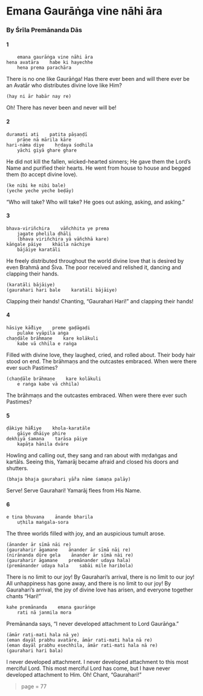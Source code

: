 # Emana Gaurāṅga vine nāhi āra

### By Śrīla Premānanda Dās

#### 1

        emana gaurāṅga vine nāhi āra
    hena avatāra    habe ki hayechhe
        hena prema parachāra

There is no one like Gaurāṅga! Has there ever been and will there ever be an Avatār who distributes divine love like Him?

    (hay ni ār habār nay re)

Oh! There has never been and never will be!

#### 2

    duramati ati    patita pāṣaṇḍī
        prāṇe nā mārila kāre
    hari-nāma diye    hṛdaya śodhila
        yāchi giyā ghare ghare

He did not kill the fallen, wicked-hearted sinners; He gave them the Lord’s Name and purified their hearts. He went from house to house and begged them (to accept divine love).

    (ke nibi ke nibi bale)
    (yeche yeche yeche beḍāy)

“Who will take? Who will take? He goes out asking, asking, and asking.”

#### 3

    bhava-viriñchira    vāñchhita ye prema
        jagate phelila ḍhāli
        (bhava viriñchira yā vāñchhā kare)
    kāṅgale pāiye    khāila nāchiye
        bājāiye karatāli

He freely distributed throughout the world divine love that is desired by even Brahmā and Śiva. The poor received and relished it, dancing and clapping their hands.

    (karatāli bājāiye)
    (gaurahari hari bale    karatāli bājāiye)

Clapping their hands! Chanting, “Gaurahari Hari!” and clapping their hands!

#### 4

    hāsiye kā̐diye    preme gaḍāgaḍi
        pulake vyāpila aṅga
    chaṇḍāle brāhmaṇe    kare kolākuli
        kabe vā chhila e raṅga

Filled with divine love, they laughed, cried, and rolled about. Their body hair stood on end. The brāhmaṇs and the outcastes embraced. When were there ever such Pastimes?

    (chaṇḍāle brāhmaṇe    kare kolākuli
        e raṅga kabe vā chhila)

The brāhmaṇs and the outcastes embraced. When were there ever such Pastimes?

#### 5

    ḍākiye hā̐kiye    khola-karatāle
        gāiye dhāiye phire
    dekhiyā śamana    tarāsa pāiye
        kapāṭa hānila dvāre

Howling and calling out, they sang and ran about with mṛdaṅgas and kartāls. Seeing this, Yamarāj became afraid and closed his doors and shutters.

    (bhaja bhaja gaurahari yā̐ra nāme śamaṇa palāy)

Serve! Serve Gaurahari! Yamarāj flees from His Name.

#### 6

    e tina bhuvana    ānande bharila
        uṭhila maṅgala-sora

The three worlds filled with joy, and an auspicious tumult arose.

    (ānander ār sīmā nāi re)
    (gauraharir āgamane    ānander ār sīmā nāi re)
    (nirānanda dūre gela    ānander ār sīmā nāi re)
    (gauraharir āgamane    premānander udaya hala)
    (premānander udaya hala    sabāi mile haribola)

There is no limit to our joy! By Gaurahari’s arrival, there is no limit to our joy! All unhappiness has gone away, and there is no limit to our joy! By Gaurahari’s arrival, the joy of divine love has arisen, and everyone together chants “Hari!”

    kahe premānanda    emana gaurāṅge
        rati nā janmila mora

Premānanda says, “I never developed attachment to Lord Gaurāṅga.”

    (āmār rati-mati hala nā ye)
    (eman dayāl prabhu avatāre, āmār rati-mati hala nā re)
    (eman dayāl prabhu esechhila, āmār rati-mati hala nā re)
    (gaurahari hari bala)

I never developed attachment. I never developed attachment to this most merciful Lord. This most merciful Lord has come, but I have never developed attachment to Him. Oh! Chant, “Gaurahari!”


> page = 77
